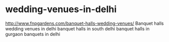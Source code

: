 # wedding-venues-in-delhi
 http://www.fnpgardens.com/banquet-halls-wedding-venues/ Banquet halls  wedding venues in delhi banquet halls in south delhi banquet halls in gurgaon banquets in delhi 
